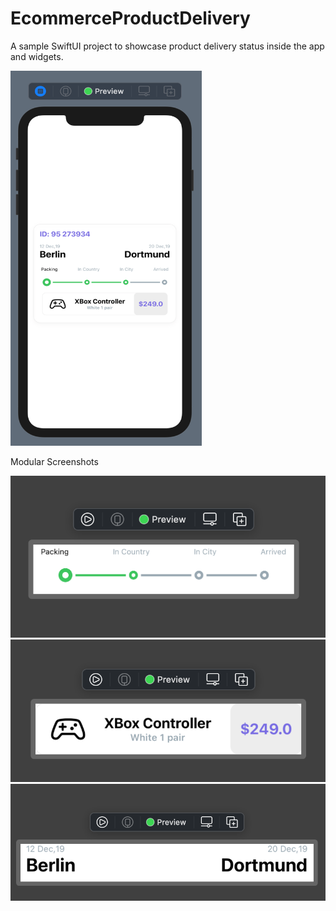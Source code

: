 # EcommerceProductDelivery
A sample SwiftUI project to showcase product delivery status inside the app and widgets.


<img src="/Screenshot 2021-03-02 at 11.07.19 AM.png" width="306" height="600"> 

Modular Screenshots

<img src="/Screenshot 2021-03-02 at 11.17.54 AM.png"> 

<img src="/Screenshot 2021-03-02 at 11.18.23 AM.png"> 

<img src="/Screenshot 2021-03-02 at 11.18.40 AM.png"> 

